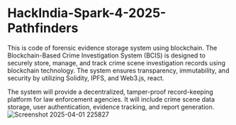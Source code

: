 # HackIndia-Spark-4-2025-Pathfinders
This is code of forensic evidence storage system using blockchain.
The Blockchain-Based Crime Investigation System (BCIS) is designed to securely store, manage, and track crime scene investigation records using blockchain technology. The system ensures transparency, immutability, and security by utilizing Solidity, IPFS, and Web3.js, react.

The system will provide a decentralized, tamper-proof record-keeping platform for law enforcement agencies. It will include crime scene data storage, user authentication, evidence tracking, and report generation. ![Screenshot 2025-04-01 225827](https://github.com/user-attachments/assets/e49039a9-0e39-4129-ab21-a9a24a0cc0c6)
